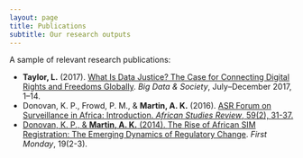 ```yaml
---
layout: page
title: Publications
subtitle: Our research outputs
---
```


A sample of relevant research publications:
- <b>Taylor, L.</b> (2017). <a href="https://doi.org/10.1177/2053951717736335" target="_blank"> What Is Data Justice? The Case for Connecting Digital Rights and Freedoms Globally</a>. <i>Big Data & Society</i>, July–December 2017, 1–14.
- Donovan, K. P., Frowd, P. M., & <b>Martin, A. K.</b> (2016). <a href="https://doi.org/10.1017/asr.2016.35" target="_blank"> ASR Forum on Surveillance in Africa: Introduction. <i>African Studies Review</i>, 59(2), 31-37.
- Donovan, K. P., & <b>Martin, A. K.</b> (2014). <a href="http://dx.doi.org/10.5210/fm.v19i2.4351" target="_blank">The Rise of African SIM Registration: The Emerging Dynamics of Regulatory Change</a>. <i>First Monday</i>, 19(2-3).

